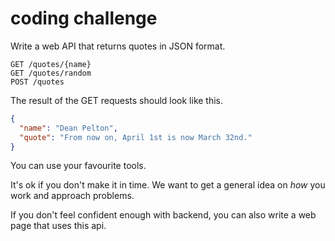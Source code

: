 # coding challenge

Write a web API that returns quotes in JSON format.
```
GET /quotes/{name}
GET /quotes/random
POST /quotes
```
The result of the GET requests should look like this.
```json
{
  "name": "Dean Pelton",
  "quote": "From now on, April 1st is now March 32nd."
}
```

You can use your favourite tools.

It's ok if you don't make it in time. We want to get a general idea on _how_ you work and approach problems.

If you don't feel confident enough with backend, you can also write a web page that uses this api.

